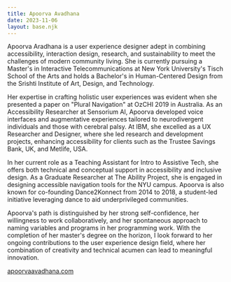 ```yaml
---
title: Apoorva Avadhana
date: 2023-11-06
layout: base.njk
---
```

Apoorva Aradhana is a user experience designer adept in combining accessibility, interaction design, research, and sustainability to meet the challenges of modern community living. She is currently pursuing a Master's in Interactive Telecommunications at New York University's Tisch School of the Arts and holds a Bachelor's in Human-Centered Design from the Srishti Institute of Art, Design, and Technology.

Her expertise in crafting holistic user experiences was evident when she presented a paper on "Plural Navigation" at OzCHI 2019 in Australia. As an Accessibility Researcher at Sensorium AI, Apoorva developed voice interfaces and augmentative experiences tailored to neurodivergent individuals and those with cerebral palsy. At IBM, she excelled as a UX Researcher and Designer, where she led research and development projects, enhancing accessibility for clients such as the Trustee Savings Bank, UK, and Metlife, USA.

In her current role as a Teaching Assistant for Intro to Assistive Tech, she offers both technical and conceptual support in accessibility and inclusive design. As a Graduate Researcher at The Ability Project, she is engaged in designing accessible navigation tools for the NYU campus. Apoorva is also known for co-founding Dance2Konnect from 2014 to 2018, a student-led initiative leveraging dance to aid underprivileged communities.

Apoorva's path is distinguished by her strong self-confidence, her willingness to work collaboratively, and her spontaneous approach to naming variables and programs in her programming work. With the completion of her master's degree on the horizon, I look forward to her ongoing contributions to the user experience design field, where her combination of creativity and technical acumen can lead to meaningful innovation.

[apoorvaavadhana.com](https://apoorvaavadhana.com/)